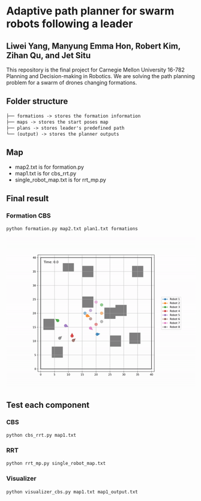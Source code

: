 #  Adaptive path planner for swarm robots following a leader

## Liwei Yang, Manyung Emma Hon, Robert Kim, Zihan Qu, and Jet Situ

This repository is the final project for Carnegie Mellon University 16-782 Planning and Decision-making in Robotics. We are solving the path planning problem for a swarm of drones changing formations.

## Folder structure
```
├── formations -> stores the formation information
├── maps -> stores the start poses map
├── plans -> stores leader's predefined path
└── (output) -> stores the planner outputs
```

## Map
- map2.txt is for formation.py
- map1.txt is for cbs_rrt.py
- single_robot_map.txt is for rrt_mp.py

## Final result

### Formation CBS
```
python formation.py map2.txt plan1.txt formations
```

![cbs_formation_viz](img/cbs_formation_viz.gif)

## Test each component

### CBS
```
python cbs_rrt.py map1.txt
```

### RRT
```
python rrt_mp.py single_robot_map.txt
```

### Visualizer
```
python visualizer_cbs.py map1.txt map1_output.txt
```